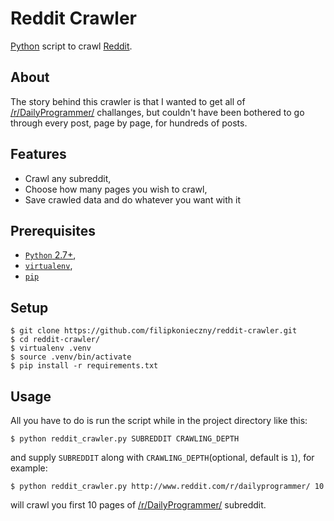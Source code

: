 # Reddit Crawler

[Python](https://www.python.org/) script to crawl [Reddit](http://www.reddit.com/).


About
-----

The story behind this crawler is that I wanted to get all of [/r/DailyProgrammer/](http://www.reddit.com/r/dailyprogrammer/) challanges, but couldn't have been bothered to go through every post, page by page, for hundreds of posts.


Features
--------

- Crawl any subreddit,
- Choose how many pages you wish to crawl,
- Save crawled data and do whatever you want with it


Prerequisites
-------------
- [```Python``` 2.7+](https://www.python.org/download/releases/2.7/),
- [```virtualenv```](http://virtualenv.readthedocs.org/en/latest/),
- [```pip```](https://pypi.python.org/pypi/pip)


Setup
-----

```
$ git clone https://github.com/filipkonieczny/reddit-crawler.git
$ cd reddit-crawler/
$ virtualenv .venv
$ source .venv/bin/activate
$ pip install -r requirements.txt
```


Usage
-----

All you have to do is run the script while in the project directory like this:

```
$ python reddit_crawler.py SUBREDDIT CRAWLING_DEPTH
```

and supply ```SUBREDDIT``` along with ```CRAWLING_DEPTH```(optional, default is ```1```), for example:

```
$ python reddit_crawler.py http://www.reddit.com/r/dailyprogrammer/ 10
```

will crawl you first 10 pages of [/r/DailyProgrammer/](http://www.reddit.com/r/dailyprogrammer/) subreddit.
